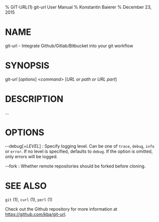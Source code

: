 % GIT-URL(1) git-url User Manual
% Konstantin Baierer
% December 23, 2015

# NAME

git-url - Integrate Github/Gitlab/Bitbucket into your git workflow

# SYNOPSIS

git-url [*options*] <*command*> [*URL or path or URL part*]

# DESCRIPTION

…

# OPTIONS

--debug[=*LEVEL*]
:   Specify logging level. Can be one of `trace`, `debug`, `info`
    or `error`. If no level is specified, defaults to `debug`. If
    the option is omitted, only errors will be logged.

--fork
:   Whether remote repositories should be forked before cloning.

# SEE ALSO

`git` (1), `curl` (1), `perl` (1)

Check out the Github repository for more information at 
<https://github.com/kba/git-url>.
